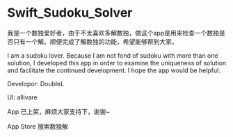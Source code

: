 # Swift_Sudoku_Solver


我是一个数独爱好者，由于不太喜欢多解数独，做这个app是用来检查一个数独是否只有一个解。顺便完成了解数独的功能，希望能够帮到大家。

I am a sudoku lover. Because I am not fond of sudoku with more than one solution, I developed this app in order to examine the uniqueness of solution and facilitate the continued development. I hope  the app would be helpful.


Developor: DoubleL

UI:        allivare

App 已上架，麻烦大家支持下，谢谢~

App Store 搜索数独解
